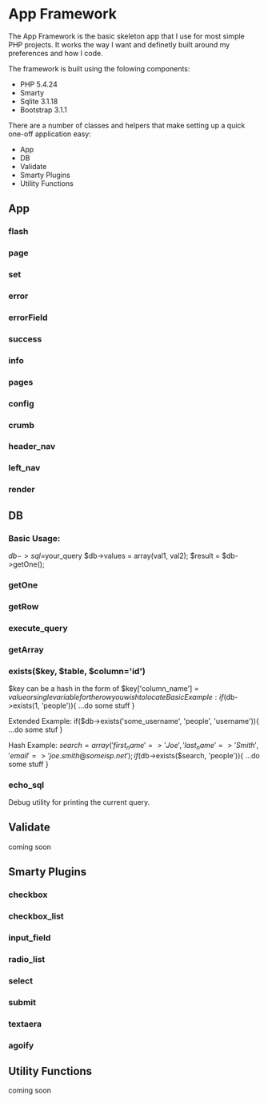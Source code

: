 App Framework
=============
The App Framework is the basic skeleton app that I use for most simple PHP projects. It works the way I want and definetly built around my preferences and how I code.

The framework is built using the folowing components:
* PHP 5.4.24
* Smarty 
* Sqlite 3.1.18
* Bootstrap 3.1.1

There are a number of classes and helpers that make setting up a quick one-off application easy:
* App
* DB
* Validate
* Smarty Plugins
* Utility Functions

App
---
### flash
### page
### set
### error
### errorField
### success
### info
### pages
### config
### crumb
### header_nav
### left_nav
### render

DB
--
### Basic Usage:
$db->sql=$your_query
$db->values = array(val1, val2);
$result = $db->getOne();

### getOne
### getRow
### execute_query
### getArray
### exists($key, $table, $column='id')
$key can be a hash in the form of $key['column_name'] = $value or single variable for the row you wish to locate
Basic Example:
if($db->exists(1, 'people')){
    ...do some stuff
}

Extended Example:
if($db->exists('some_username', 'people', 'username')){
    ...do some stuf
}

Hash Example:
$search = array('first_name' => 'Joe', 'last_name' => 'Smith', 'email'=>'joe.smith@someisp.net');
if($db->exists($search, 'people')){
    ...do some stuff
}

### echo_sql
Debug utility for printing the current query.


Validate
--------
coming soon

Smarty Plugins
--------------
### checkbox
### checkbox_list
### input_field
### radio_list
### select
### submit
### textaera
### agoify

Utility Functions
-----------------
coming soon